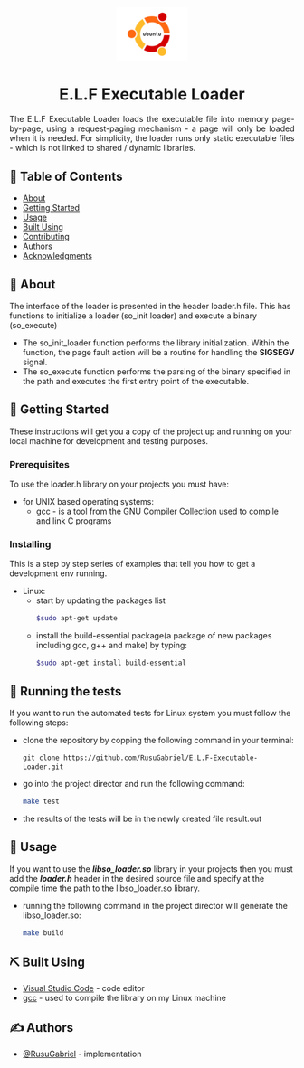 <p align="center">
  <a href="" rel="noopener">
 <img width="25%" height="25%" src="res/ubuntu-logo.png" alt="Project logo"></a>
</p>

<h1 align="center">E.L.F Executable Loader</h3>

<p align="justify"> 
The E.L.F Executable Loader loads the executable file into memory page-by-page, using a request-paging mechanism - a page will only be loaded when it is needed. For simplicity, the loader runs only static executable files - which is not linked to shared / dynamic libraries.
    <br> 
</p>

## 📝 Table of Contents
- [About](#about)
- [Getting Started](#getting_started)
- [Usage](#usage)
- [Built Using](#built_using)
- [Contributing](../CONTRIBUTING.md)
- [Authors](#authors)
- [Acknowledgments](#acknowledgement)

## 🧐 About <a name = "about"></a>
The interface of the loader is presented in the header loader.h file. This has functions to initialize a loader (so_init loader) and execute a binary (so_execute)

* The so_init_loader function performs the library initialization. Within the function, the page fault action will be a routine for handling the **SIGSEGV** signal.
* The so_execute function performs the parsing of the binary specified in the path and executes the first entry point of the executable.

## 🏁 Getting Started <a name = "getting_started"></a>
These instructions will get you a copy of the project up and running on your local machine for development and testing purposes.

### Prerequisites
To use the loader.h library on your projects you must have:

* for UNIX based operating systems:
  * gcc - is a tool from the GNU Compiler Collection used to compile and link C programs

### Installing
This is a step by step series of examples that tell you how to get a development env running.

* Linux:
  * start by updating the packages list
    ```bash
    $sudo apt-get update
    ```
  * install the build-essential package(a package of new packages including gcc, g++ and make) by typing:
    ```bash
    $sudo apt-get install build-essential 
    ```
## 🔧 Running the tests <a name = "tests"></a>
If you want to run the automated tests for Linux system you must follow the following steps:
* clone the repository by copping the following command in your terminal:
  ```
  git clone https://github.com/RusuGabriel/E.L.F-Executable-Loader.git
  ```
* go into the project director and run the following command:
  ```bash
  make test
  ```
* the results of the tests will be in the newly created file result.out

## 🎈 Usage <a name="usage"></a>
If you want to use the ***libso_loader.so*** library in your projects then you must add the ***loader.h*** header in the desired source file and specify at the compile time the path to the libso_loader.so library.

* running the following command in the project director will generate the libso_loader.so:
  ```bash
  make build
  ```
## ⛏️ Built Using <a name = "built_using"></a>
- [Visual Studio Code](https://code.visualstudio.com/) - code editor
- [gcc](https://gcc.gnu.org/) - used to compile the library on my Linux machine

## ✍️ Authors <a name = "authors"></a>
- [@RusuGabriel](https://github.com/RusuGabriel) - implementation
